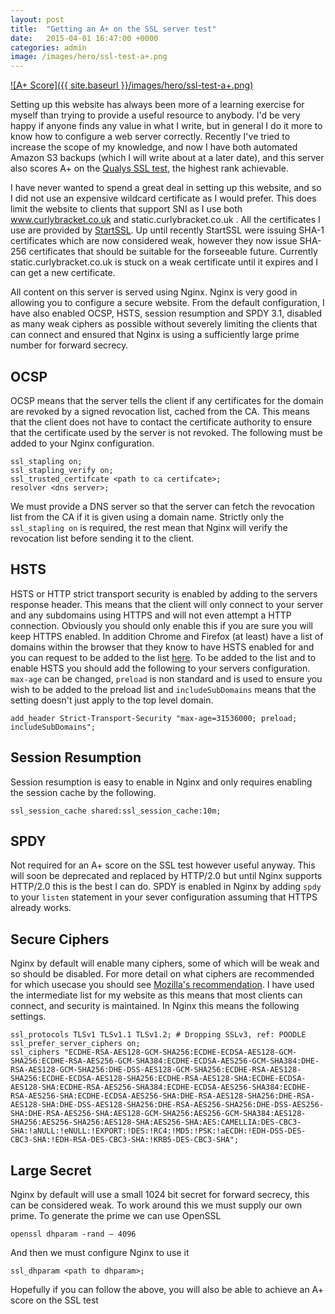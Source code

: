 ```yaml
---
layout: post
title:  "Getting an A+ on the SSL server test"
date:   2015-04-01 16:47:00 +0000
categories: admin
image: /images/hero/ssl-test-a+.png
---
```

[![A+ Score]({{ site.baseurl }}/images/hero/ssl-test-a+.png)](https://www.ssllabs.com/ssltest/analyze.html?d=curlybracket.co.uk)

Setting up this website has always been more of a learning exercise for myself than trying to provide a useful resource to anybody. I'd be very happy if anyone finds any value in what I write, but in general I do it more to know how to configure a web server correctly. Recently I've tried to increase the scope of my knowledge, and now I have both automated Amazon S3 backups (which I will write about at a later date), and this server also scores A+ on the [Qualys SSL test](https://www.ssllabs.com/ssltest/), the highest rank achievable.

<!--more-->

I have never wanted to spend a great deal in setting up this website, and so I did not use an expensive wildcard certificate as I would prefer. This does limit the website to clients that support SNI as I use both www.curlybracket.co.uk and static.curlybracket.co.uk . All the certificates I use are provided by [StartSSL](https://www.startssl.com/). Up until recently StartSSL were issuing SHA-1 certificates which are now considered weak, however they now issue SHA-256 certificates that should be suitable for the forseeable future. Currently static.curlybracket.co.uk is stuck on a weak certificate until it expires and I can get a new certificate.

All content on this server is served using Nginx. Nginx is very good in allowing you to configure a secure website. From the default configuration, I have also enabled OCSP, HSTS, session resumption and SPDY 3.1, disabled as many weak ciphers as possible without severely limiting the clients that can connect and ensured that Nginx is using a sufficiently large prime number for forward secrecy.

OCSP
----
OCSP means that the server tells the client if any certificates for the domain are revoked by a signed revocation list, cached from the CA. This means that the client does not have to contact the certificate authority to ensure that the certificate used by the server is not revoked.  The following must be added to your Nginx configuration.

```
ssl_stapling on;
ssl_stapling_verify on;
ssl_trusted_certifcate <path to ca certifcate>;
resolver <dns server>;
```

We must provide a DNS server so that the server can fetch the revocation list from the CA if it is given using a domain name. Strictly only the `ssl_stapling on` is required, the rest mean that Nginx will verify the revocation list before sending it to the client.

HSTS
----
HSTS or HTTP strict transport security is enabled by adding to the servers response header. This means that the client will only connect to your server and any subdomains using HTTPS and will not even attempt a HTTP connection. Obviously you should only enable this if you are sure you will keep HTTPS enabled. In addition Chrome and Firefox (at least) have a list of domains within the browser that they know to have HSTS enabled for and you can request to be added to the list [here](https://hstspreload.appspot.com/). To be added to the list and to enable HSTS you should add the following to your servers configuration. `max-age` can be changed, `preload` is non standard and is used to ensure you wish to be added to the preload list and `includeSubDomains` means that the setting doesn't just apply to the top level domain.

```
add_header Strict-Transport-Security "max-age=31536000; preload; includeSubDomains";
```

Session Resumption
------------------
Session resumption is easy to enable in Nginx and only requires enabling the session cache by the following.

```
ssl_session_cache shared:ssl_session_cache:10m;
```

SPDY
----
Not required for an A+ score on the SSL test however useful anyway. This will soon be deprecated and replaced by HTTP/2.0 but until Nginx supports HTTP/2.0 this is the best I can do. SPDY is enabled in Nginx by adding `spdy` to your `listen` statement in your sever configuration assuming that HTTPS already works.

Secure Ciphers
--------------
Nginx by default will enable many ciphers, some of which will be weak and so should be disabled. For more detail on what ciphers are recommended for which usecase you should see [Mozilla's recommendation](https://wiki.mozilla.org/Security/Server_Side_TLS). I have used the intermediate list for my website as this means that most clients can connect, and security is maintained. In Nginx this means the following settings.

```
ssl_protocols TLSv1 TLSv1.1 TLSv1.2; # Dropping SSLv3, ref: POODLE
ssl_prefer_server_ciphers on;
ssl_ciphers "ECDHE-RSA-AES128-GCM-SHA256:ECDHE-ECDSA-AES128-GCM-SHA256:ECDHE-RSA-AES256-GCM-SHA384:ECDHE-ECDSA-AES256-GCM-SHA384:DHE-RSA-AES128-GCM-SHA256:DHE-DSS-AES128-GCM-SHA256:ECDHE-RSA-AES128-SHA256:ECDHE-ECDSA-AES128-SHA256:ECDHE-RSA-AES128-SHA:ECDHE-ECDSA-AES128-SHA:ECDHE-RSA-AES256-SHA384:ECDHE-ECDSA-AES256-SHA384:ECDHE-RSA-AES256-SHA:ECDHE-ECDSA-AES256-SHA:DHE-RSA-AES128-SHA256:DHE-RSA-AES128-SHA:DHE-DSS-AES128-SHA256:DHE-RSA-AES256-SHA256:DHE-DSS-AES256-SHA:DHE-RSA-AES256-SHA:AES128-GCM-SHA256:AES256-GCM-SHA384:AES128-SHA256:AES256-SHA256:AES128-SHA:AES256-SHA:AES:CAMELLIA:DES-CBC3-SHA:!aNULL:!eNULL:!EXPORT:!DES:!RC4:!MD5:!PSK:!aECDH:!EDH-DSS-DES-CBC3-SHA:!EDH-RSA-DES-CBC3-SHA:!KRB5-DES-CBC3-SHA";
```

Large Secret
------------
Nginx by default will use a small 1024 bit secret for forward secrecy, this can be considered weak. To work around this we must supply our own prime. To generate the prime we can use OpenSSL

```
openssl dhparam -rand – 4096
```
And then we must configure Nginx to use it

```
ssl_dhparam <path to dhparam>;
```

Hopefully if you can follow the above, you will also be able to achieve an A+ score on the SSL test 
